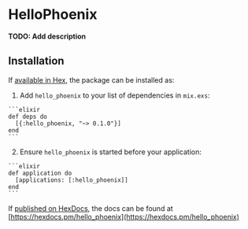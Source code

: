 # HelloPhoenix

**TODO: Add description**

## Installation

If [available in Hex](https://hex.pm/docs/publish), the package can be installed as:

  1. Add `hello_phoenix` to your list of dependencies in `mix.exs`:

    ```elixir
    def deps do
      [{:hello_phoenix, "~> 0.1.0"}]
    end
    ```

  2. Ensure `hello_phoenix` is started before your application:

    ```elixir
    def application do
      [applications: [:hello_phoenix]]
    end
    ```

If [published on HexDocs](https://hex.pm/docs/tasks#hex_docs), the docs can
be found at [https://hexdocs.pm/hello_phoenix](https://hexdocs.pm/hello_phoenix)

